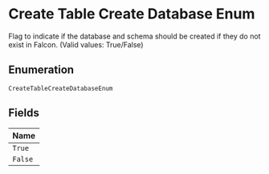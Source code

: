 
# Create Table Create Database Enum

Flag to indicate if the database and schema should be created if they do not exist in Falcon. (Valid values: True/False)

## Enumeration

`CreateTableCreateDatabaseEnum`

## Fields

| Name |
|  --- |
| `True` |
| `False` |


